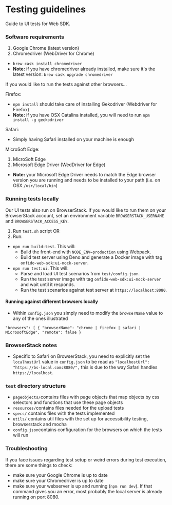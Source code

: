 # Testing guidelines

Guide to UI tests for Web SDK.

### Software requirements

1. Google Chrome (latest version)
2. Chromedriver (WebDriver for Chrome)
- `brew cask install chromedriver`
- **Note:** if you have chromedriver already installed, make sure it's the latest version: `brew cask upgrade chromedriver`

If you would like to run the tests against other browsers...

Firefox:
- `npm install` should take care of installing Gekodriver (Webdriver for Firefox)
- **Note:** if you have OSX Catalina installed, you will need to run `npm install -g geckodriver`<br/>

Safari:
- Simply having Safari installed on your machine is enough<br/>

MicroSoft Edge:
1. MicroSoft Edge 
2. Microsoft Edge Driver (WedDriver for Edge)
- **Note:** your Microsoft Edge Driver needs to match the Edge browser version you are running and needs to be installed
to your path (i.e. on OSX `/usr/local/bin`)
  
### Running tests locally

Our UI tests also run on BrowserStack. If you would like to run them on your BrowserStack account, set an environment variable `BROWSERSTACK_USERNAME` and `BROWSERSTACK_ACCESS_KEY`.

1. Run `test.sh` script OR
2. Run:

- `npm run build:test`. This will:
  - Build the front-end with `NODE_ENV=production` using Webpack.
  - Build test server using Deno and generate a Docker image with tag `onfido-web-sdk:ui-mock-server`.
- `npm run test:ui`. This will:
  - Parse and load UI test scenarios from `test/config.json`.
  - Run the test server image with tag `onfido-web-sdk:ui-mock-server` and wait until it responds.
  - Run the test scenarios against test server at `https://localhost:8080`.

#### Running against different browsers locally

- Within `config.json` you simply need to modify the `browserName` value to any of the ones illustrated

`"browsers": [
        {
          "browserName": "chrome | firefox | safari | MicrosoftEdge",
          "remote": false
        }`

### BrowserStack notes

- Specific to Safari on BrowserStack, you need to explicitly set the `localhostUrl` value in `config.json` to
be read as `"localhostUrl": "https://bs-local.com:8080/",` this is due to the way Safari handles `https://localhost`.

### `test` directory structure

- `pageobjects/`contains files with page objects that map objects by css selectors and functions that use these page objects
- `resources/`contains files needed for the upload tests
- `specs/` contains files with the tests implemented
- `utils/` contains util files with the set up for accessibility testing, browserstack and mocha
- `config.json`contains configuration for the browsers on which the tests will run

### Troubleshooting

If you face issues regarding test setup or weird errors during test execution, there are some things to check:

- make sure your Google Chrome is up to date
- make sure your Chromedriver is up to date
- make sure your webserver is up and running (`npm run dev`). If that command gives you an error, most probably the local server is already running on port 8080.
